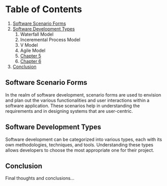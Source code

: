 # Table of Contents

1. [Software Scenario Forms](#software-scenario-forms)
2. [Software Development Types](#software-development-types)
   1. Waterfall Model
   2. Inceremental Process Model
   3. V Model
   4. Agile Model
   5. [Chapter 5](#chapter-5)
   6. [Chapter 6](#chapter-6)
4. [Conclusion](#conclusion)

## Software Scenario Forms
In the realm of software development, scenario forms are used to envision and plan out the various functionalities and user interactions within a software application. These scenarios help in understanding the requirements and in designing systems that are user-centric.

## Software Development Types
Software development can be categorized into various types, each with its own methodologies, techniques, and tools. Understanding these types allows developers to choose the most appropriate one for their project.



## Conclusion
Final thoughts and conclusions...
